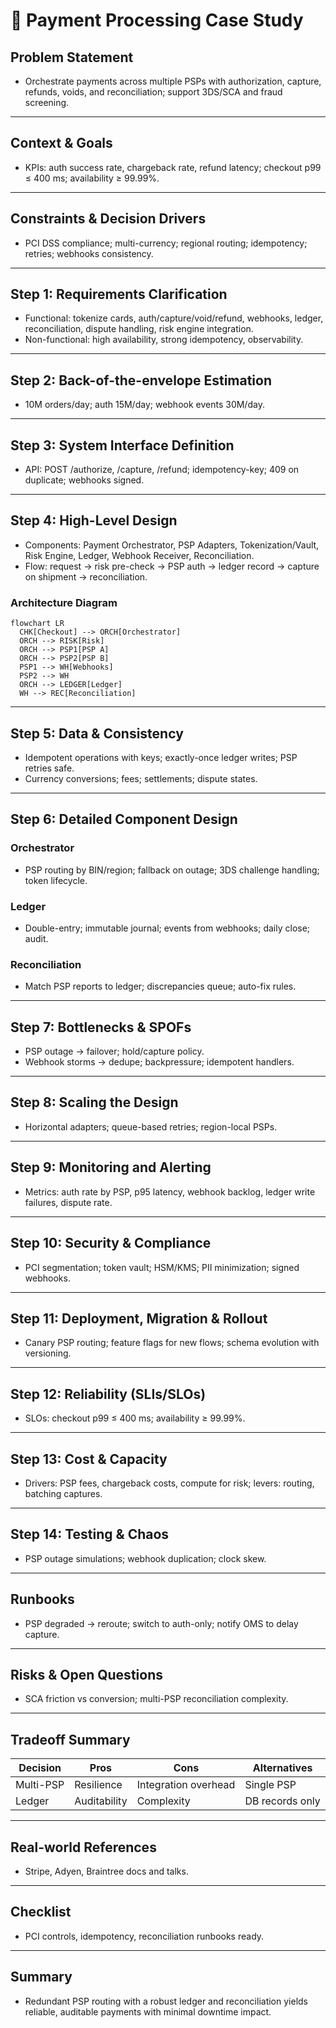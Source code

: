 # 📝 Payment Processing Case Study

## **Problem Statement**

* Orchestrate payments across multiple PSPs with authorization, capture, refunds, voids, and reconciliation; support 3DS/SCA and fraud screening.

---

## **Context & Goals**

* KPIs: auth success rate, chargeback rate, refund latency; checkout p99 ≤ 400 ms; availability ≥ 99.99%.

---

## **Constraints & Decision Drivers**

* PCI DSS compliance; multi-currency; regional routing; idempotency; retries; webhooks consistency.

---

## **Step 1: Requirements Clarification**

* Functional: tokenize cards, auth/capture/void/refund, webhooks, ledger, reconciliation, dispute handling, risk engine integration.
* Non-functional: high availability, strong idempotency, observability.

---

## **Step 2: Back-of-the-envelope Estimation**

* 10M orders/day; auth 15M/day; webhook events 30M/day.

---

## **Step 3: System Interface Definition**

* API: POST /authorize, /capture, /refund; idempotency-key; 409 on duplicate; webhooks signed.

---

## **Step 4: High-Level Design**

* Components: Payment Orchestrator, PSP Adapters, Tokenization/Vault, Risk Engine, Ledger, Webhook Receiver, Reconciliation.
* Flow: request → risk pre-check → PSP auth → ledger record → capture on shipment → reconciliation.

### Architecture Diagram
```mermaid
flowchart LR
  CHK[Checkout] --> ORCH[Orchestrator]
  ORCH --> RISK[Risk]
  ORCH --> PSP1[PSP A]
  ORCH --> PSP2[PSP B]
  PSP1 --> WH[Webhooks]
  PSP2 --> WH
  ORCH --> LEDGER[Ledger]
  WH --> REC[Reconciliation]
```

---

## **Step 5: Data & Consistency**

* Idempotent operations with keys; exactly-once ledger writes; PSP retries safe.
* Currency conversions; fees; settlements; dispute states.

---

## **Step 6: Detailed Component Design**

### Orchestrator
* PSP routing by BIN/region; fallback on outage; 3DS challenge handling; token lifecycle.

### Ledger
* Double-entry; immutable journal; events from webhooks; daily close; audit.

### Reconciliation
* Match PSP reports to ledger; discrepancies queue; auto-fix rules.

---

## **Step 7: Bottlenecks & SPOFs**

* PSP outage → failover; hold/capture policy.
* Webhook storms → dedupe; backpressure; idempotent handlers.

---

## **Step 8: Scaling the Design**

* Horizontal adapters; queue-based retries; region-local PSPs.

---

## **Step 9: Monitoring and Alerting**

* Metrics: auth rate by PSP, p95 latency, webhook backlog, ledger write failures, dispute rate.

---

## **Step 10: Security & Compliance**

* PCI segmentation; token vault; HSM/KMS; PII minimization; signed webhooks.

---

## **Step 11: Deployment, Migration & Rollout**

* Canary PSP routing; feature flags for new flows; schema evolution with versioning.

---

## **Step 12: Reliability (SLIs/SLOs)**

* SLOs: checkout p99 ≤ 400 ms; availability ≥ 99.99%.

---

## **Step 13: Cost & Capacity**

* Drivers: PSP fees, chargeback costs, compute for risk; levers: routing, batching captures.

---

## **Step 14: Testing & Chaos**

* PSP outage simulations; webhook duplication; clock skew.

---

## **Runbooks**

* PSP degraded → reroute; switch to auth-only; notify OMS to delay capture.

---

## **Risks & Open Questions**

* SCA friction vs conversion; multi-PSP reconciliation complexity.

---

## **Tradeoff Summary**

| Decision | Pros | Cons | Alternatives |
|---|---|---|---|
| Multi-PSP | Resilience | Integration overhead | Single PSP |
| Ledger | Auditability | Complexity | DB records only |

---

## **Real-world References**

* Stripe, Adyen, Braintree docs and talks.

---

## **Checklist**

* PCI controls, idempotency, reconciliation runbooks ready.

---

## **Summary**

* Redundant PSP routing with a robust ledger and reconciliation yields reliable, auditable payments with minimal downtime impact.
